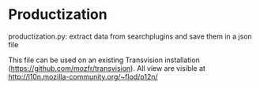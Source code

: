 Productization
=======

productization.py: extract data from searchplugins and save them in a json file

This file can be used on an existing Transvision installation (https://github.com/mozfr/transvision).
All view are visible at http://l10n.mozilla-community.org/~flod/p12n/
